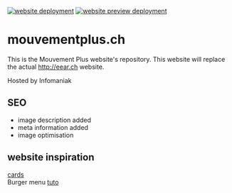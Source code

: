 [![website deployment](https://github.com/hsmnn/mouvementplus.ch/actions/workflows/deploy.yml/badge.svg)](https://github.com/hsmnn/mouvementplus.ch/actions/workflows/deploy.yml)
[![website preview deployment](https://github.com/hsmnn/mouvementplus.ch/actions/workflows/preview.yml/badge.svg)](https://github.com/hsmnn/mouvementplus.ch/actions/workflows/preview.yml)

# mouvementplus.ch
This is the Mouvement Plus website's repository. This website will replace the actual http://eear.ch website.  

Hosted by Infomaniak

## SEO
- image description added
- meta information added
- image optimisation


## website inspiration
[cards](https://codepen.io/Gelsot/pen/xpGYyd)  
Burger menu [tuto](https://medium.com/@anonymousgoose0/how-to-create-a-responsive-burger-menu-step-by-step-1afb353a0af1)
